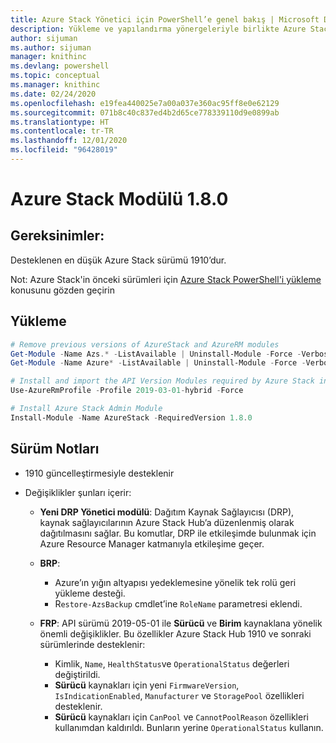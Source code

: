 ```yaml
---
title: Azure Stack Yönetici için PowerShell’e genel bakış | Microsoft Docs
description: Yükleme ve yapılandırma yönergeleriyle birlikte Azure Stack Yönetici için PowerShell’e genel bakış.
author: sijuman
ms.author: sijuman
manager: knithinc
ms.devlang: powershell
ms.topic: conceptual
ms.manager: knithinc
ms.date: 02/24/2020
ms.openlocfilehash: e19fea440025e7a00a037e360ac95ff8e0e62129
ms.sourcegitcommit: 071b8c40c837ed4b2d65ce778339110d9e0899ab
ms.translationtype: HT
ms.contentlocale: tr-TR
ms.lasthandoff: 12/01/2020
ms.locfileid: "96428019"
---
```

# <a name="azure-stack-module-180"></a>Azure Stack Modülü 1.8.0

## <a name="requirements"></a>Gereksinimler:

Desteklenen en düşük Azure Stack sürümü 1910’dur.

Not: Azure Stack'in önceki sürümleri için [Azure Stack PowerShell'i yükleme](/azure/azure-stack/azure-stack-powershell-install#install-azure-stack-powershell) konusunu gözden geçirin

## <a name="install"></a>Yükleme

```powershell
# Remove previous versions of AzureStack and AzureRM modules
Get-Module -Name Azs.* -ListAvailable | Uninstall-Module -Force -Verbose
Get-Module -Name Azure* -ListAvailable | Uninstall-Module -Force -Verbose

# Install and import the API Version Modules required by Azure Stack into the current PowerShell session.
Use-AzureRmProfile -Profile 2019-03-01-hybrid -Force

# Install Azure Stack Admin Module
Install-Module -Name AzureStack -RequiredVersion 1.8.0
```

## <a name="release-notes"></a>Sürüm Notları

* 1910 güncelleştirmesiyle desteklenir
* Değişiklikler şunları içerir:

    - **Yeni DRP Yönetici modülü**: Dağıtım Kaynak Sağlayıcısı (DRP), kaynak sağlayıcılarının Azure Stack Hub’a düzenlenmiş olarak dağıtılmasını sağlar. Bu komutlar, DRP ile etkileşimde bulunmak için Azure Resource Manager katmanıyla etkileşime geçer.

    - **BRP**:
        - Azure’ın yığın altyapısı yedeklemesine yönelik tek rolü geri yükleme desteği.
        - R`estore-AzsBackup` cmdlet’ine `RoleName` parametresi eklendi.

    - **FRP**: API sürümü 2019-05-01 ile **Sürücü** ve **Birim** kaynaklana yönelik önemli değişiklikler. Bu özellikler Azure Stack Hub 1910 ve sonraki sürümlerinde desteklenir:
        - Kimlik, `Name`, `HealthStatus`ve `OperationalStatus` değerleri değiştirildi.
        - **Sürücü** kaynakları için yeni `FirmwareVersion`, `IsIndicationEnabled`, `Manufacturer` ve `StoragePool` özellikleri desteklenir.
        - **Sürücü** kaynakları için `CanPool` ve `CannotPoolReason` özellikleri kullanımdan kaldırıldı. Bunların yerine `OperationalStatus` kullanın.
